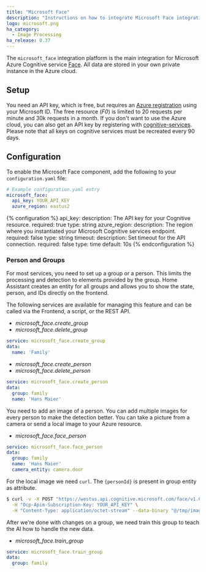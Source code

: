 ```yaml
---
title: "Microsoft Face"
description: "Instructions on how to integrate Microsoft Face integration into Home Assistant."
logo: microsoft.png
ha_category:
  - Image Processing
ha_release: 0.37
---
```


The `microsoft_face` integration platform is the main integration for Microsoft
Azure Cognitive service
[Face](https://azure.microsoft.com/en-us/services/cognitive-services/face/).
All data are stored in your own private instance in the Azure cloud.

## Setup

You need an API key, which is free, but requires an
[Azure registration](https://azure.microsoft.com/en-us/free/) using your
Microsoft ID. The free resource (*F0*) is limited to 20 requests per minute and
30k requests in a month. If you don't want to use the Azure cloud, you can also
get an API key by registering with
[cognitive-services](https://azure.microsoft.com/en-us/try/cognitive-services/).
Please note that all keys on cognitive services must be recreated every 90 days.

## Configuration

To enable the Microsoft Face component,
add the following to your `configuration.yaml` file:

```yaml
# Example configuration.yaml entry
microsoft_face:
  api_key: YOUR_API_KEY
  azure_region: eastus2
```

{% configuration %}
api_key:
  description: The API key for your Cognitive resource.
  required: true
  type: string
azure_region:
  description: The region where you instantiated your Microsoft Cognitive services endpoint.
  required: false
  type: string
timeout:
  description: Set timeout for the API connection.
  required: false
  type: time
  default: 10s
{% endconfiguration %}

### Person and Groups

For most services, you need to set up a group or a person.
This limits the processing and detection to elements provided by the group.
Home Assistant creates an entity for all groups and allows you to show the
state, person, and IDs directly on the frontend.

The following services are available for managing this feature and can be called
via the Frontend, a script, or the REST API.

- *microsoft_face.create_group*
- *microsoft_face.delete_group*

```yaml
service: microsoft_face.create_group
data:
  name: 'Family'
```

- *microsoft_face.create_person*
- *microsoft_face.delete_person*

```yaml
service: microsoft_face.create_person
data:
  group: family
  name: 'Hans Maier'
```

You need to add an image of a person. You can add multiple images for every
person to make the detection better. You can take a picture from a camera or
send a local image to your Azure resource.

- *microsoft_face.face_person*

```yaml
service: microsoft_face.face_person
data:
  group: family
  name: 'Hans Maier'
  camera_entity: camera.door
```

For the local image we need `curl`.
The `{personId}` is present in group entity as attribute.

```bash
$ curl -v -X POST "https://westus.api.cognitive.microsoft.com/face/v1.0/persongroups/{GroupName}/persons/{personId}/persistedFaces" \
  -H "Ocp-Apim-Subscription-Key: YOUR_API_KEY" \
  -H "Content-Type: application/octet-stream" --data-binary "@/tmp/image.jpg"
```

After we're done with changes on a group,
we need train this group to teach the AI how to handle the new data.

- *microsoft_face.train_group*

```yaml
service: microsoft_face.train_group
data:
  group: family
```
